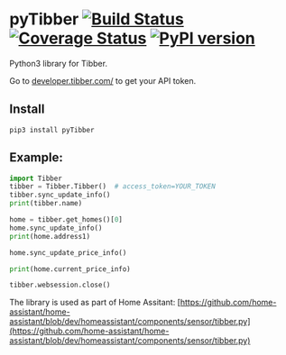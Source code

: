 # pyTibber [![Build Status](https://travis-ci.org/Danielhiversen/pyTibber.svg?branch=master)](https://travis-ci.org/Danielhiversen/pyTibber)  [![Coverage Status](https://coveralls.io/repos/github/Danielhiversen/pyTibber/badge.svg?branch=master)](https://coveralls.io/github/Danielhiversen/pyTibber?branch=master) [![PyPI version](https://badge.fury.io/py/pyTibber.svg)](https://badge.fury.io/py/pyTibber)

Python3 library for Tibber.

Go to [developer.tibber.com/](https://developer.tibber.com/) to get your API token.

## Install
```
pip3 install pyTibber
```

## Example:

```python
import Tibber
tibber = Tibber.Tibber()  # access_token=YOUR_TOKEN
tibber.sync_update_info()
print(tibber.name)

home = tibber.get_homes()[0]
home.sync_update_info()
print(home.address1)

home.sync_update_price_info()

print(home.current_price_info)

tibber.websession.close()
```

The library is used as part of Home Assitant: [https://github.com/home-assistant/home-assistant/blob/dev/homeassistant/components/sensor/tibber.py](https://github.com/home-assistant/home-assistant/blob/dev/homeassistant/components/sensor/tibber.py)
